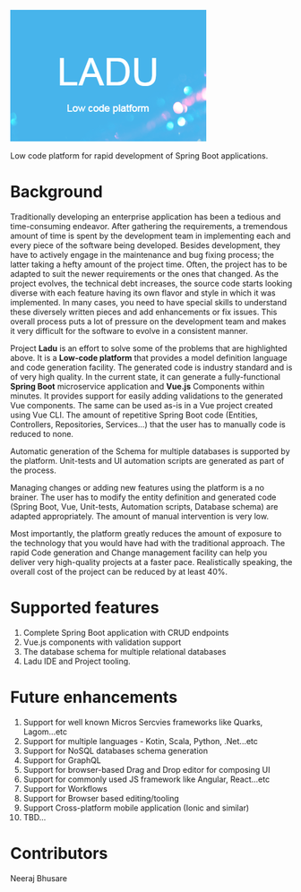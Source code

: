 ![Ladu](https://github.com/gyaltso/Ladu/blob/main/logo/ladu.png)

Low code platform for rapid development of Spring Boot applications.

# Background
Traditionally developing an enterprise application has been a tedious and time-consuming endeavor. After gathering the requirements, a tremendous amount of time is spent by the development team in implementing each and every piece of the software being developed. Besides development, they have to actively engage in the maintenance and bug fixing process; the latter taking a hefty amount of the project time. Often, the project has to be adapted to suit the newer requirements or the ones that changed. As the project evolves, the technical debt increases, the source code starts looking diverse with each feature having its own flavor and style in which it was implemented. In many cases, you need to have special skills to understand these diversely written pieces and add enhancements or fix issues. This overall process puts a lot of pressure on the development team and makes it very difficult for the software to evolve in a consistent manner. 

Project **Ladu** is an effort to solve some of the problems that are highlighted above. It is a **Low-code platform** that provides a model definition language and code generation facility. The generated code is industry standard and is of very high quality. In the current state, it can generate a fully-functional **Spring Boot** microservice application and **Vue.js** Components within minutes. It provides support for easily adding validations to the generated Vue components. The same can be used as-is in a Vue project created using Vue CLI. The amount of repetitive Spring Boot code (Entities, Controllers, Repositories, Services...) that the user has to manually code is reduced to none. 

Automatic generation of the Schema for multiple databases is supported by the platform. Unit-tests and UI automation scripts are generated as part of the process. 

Managing changes or adding new features using the platform is a no brainer. The user has to modify the entity definition and generated code (Spring Boot, Vue, Unit-tests, Automation scripts, Database schema) are adapted appropriately. The amount of manual intervention is very low.

Most importantly, the platform greatly reduces the amount of exposure to the technology that you would have had with the traditional approach. The rapid Code generation and Change management facility can help you deliver very high-quality projects at a faster pace. Realistically speaking, the overall cost of the project can be reduced by at least 40%.

# Supported features
1. Complete Spring Boot application with CRUD endpoints
2. Vue.js components with validation support
3. The database schema for multiple relational databases
4. Ladu IDE and Project tooling.

# Future enhancements
1. Support for well known Micros Sercvies frameworks like  Quarks, Lagom...etc
2. Support for multiple languages - Kotin, Scala, Python, .Net...etc
3. Support for NoSQL databases schema generation
4. Support for GraphQL
5. Support for browser-based Drag and Drop editor for composing UI 
6. Support for commonly used JS framework like Angular, React...etc
7. Support for Workflows
8. Support for Browser based editing/tooling
9. Support Cross-platform mobile application (Ionic and similar)
9. TBD...

# Contributors
Neeraj Bhusare 

